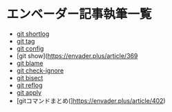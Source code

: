 # エンベーダー記事執筆一覧

- [git shortlog](https://envader.plus/article/359)
- [git tag](https://envader.plus/article/367)
- [git config](https://envader.plus/article/370)
- [git show](https://envader.plus/article/369   
- [git blame](https://envader.plus/article/373)
- [git check-ignore](https://envader.plus/article/378)
- [git bisect](https://envader.plus/article/395)
- [git reflog](https://envader.plus/article/394)
- [git apply](https://envader.plus/article/396)
- [gitコマンドまとめ(]https://envader.plus/article/402)
